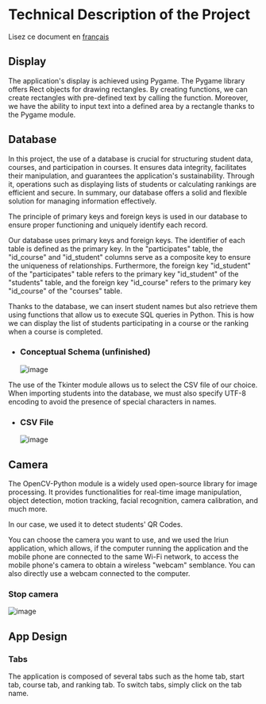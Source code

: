 # Technical Description of the Project

Lisez ce document en [français](doc.md)

## Display

The application's display is achieved using Pygame. The Pygame library offers Rect objects for drawing rectangles. By creating functions, we can create rectangles with pre-defined text by calling the function. Moreover, we have the ability to input text into a defined area by a rectangle thanks to the Pygame module.

## Database

In this project, the use of a database is crucial for structuring student data, courses, and participation in courses. It ensures data integrity, facilitates their manipulation, and guarantees the application's sustainability. Through it, operations such as displaying lists of students or calculating rankings are efficient and secure. In summary, our database offers a solid and flexible solution for managing information effectively.

The principle of primary keys and foreign keys is used in our database to ensure proper functioning and uniquely identify each record.

Our database uses primary keys and foreign keys. The identifier of each table is defined as the primary key. In the "participates" table, the "id_course" and "id_student" columns serve as a composite key to ensure the uniqueness of relationships. Furthermore, the foreign key "id_student" of the "participates" table refers to the primary key "id_student" of the "students" table, and the foreign key "id_course" refers to the primary key "id_course" of the "courses" table.

Thanks to the database, we can insert student names but also retrieve them using functions that allow us to execute SQL queries in Python. This is how we can display the list of students participating in a course or the ranking when a course is completed.

- ### Conceptual Schema (unfinished)

  ![image](https://github.com/RB-2804/Cr0ss-iT/assets/130835974/8b9f2090-18c7-446a-aef5-8e6a9d193e28)

The use of the Tkinter module allows us to select the CSV file of our choice. When importing students into the database, we must also specify UTF-8 encoding to avoid the presence of special characters in names.

- ### CSV File
  ![image](https://github.com/RB-2804/Cr0ss-iT/assets/130835974/82d55768-fcd8-48af-9c92-39b79900e3cf)

## Camera

The OpenCV-Python module is a widely used open-source library for image processing. It provides functionalities for real-time image manipulation, object detection, motion tracking, facial recognition, camera calibration, and much more.

In our case, we used it to detect students' QR Codes.

You can choose the camera you want to use, and we used the Iriun application, which allows, if the computer running the application and the mobile phone are connected to the same Wi-Fi network, to access the mobile phone's camera to obtain a wireless "webcam" semblance. You can also directly use a webcam connected to the computer.

### Stop camera
![image](https://github.com/RB-2804/Cr0ss-iT/assets/130835974/6d0d92a4-0995-45c4-bfba-738180cd7434)


## App Design

### Tabs

The application is composed of several tabs such as the home tab, start tab, course tab, and ranking tab. To switch tabs, simply click on the tab name.

